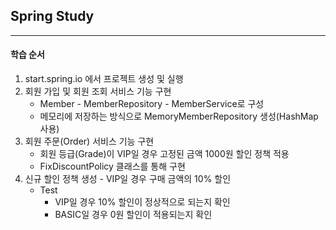 ## Spring Study

---
#### 학습 순서 
1. start.spring.io 에서 프로젝트 생성 및 실행
2. 회원 가입 및 회원 조회 서비스 기능 구현
   - Member - MemberRepository - MemberService로 구성
   - 메모리에 저장하는 방식으로 MemoryMemberRepository 생성(HashMap 사용)
3. 회원 주문(Order) 서비스 기능 구현 
   - 회원 등급(Grade)이 VIP일 경우 고정된 금액 1000원 할인 정책 적용
   - FixDiscountPolicy 클래스를 통해 구현
4. 신규 할인 정책 생성 - VIP일 경우 구매 금액의 10% 할인
   - Test
     - VIP일 경우 10% 할인이 정상적으로 되는지 확인
     - BASIC일 경우 0원 할인이 적용되는지 확인